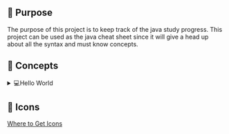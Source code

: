 ﻿## 🌻 Purpose

The purpose of this project is to keep track of the java study progress. This project can be used as the java cheat sheet since it will give a head up about all the syntax and must know concepts.


## 🌻 Concepts
<details markdown="1">

<summary>💻Hello World</summary>

## Syntax

```java
public class HelloWorld {
  public static void main(String[] args){
    System.out.println("Hello World!");
  }
}
```

</details>

## 🌻 Icons
[Where to Get Icons](https://github.com/ikatyang/emoji-cheat-sheet/blob/master/README.md#plant-flower)
